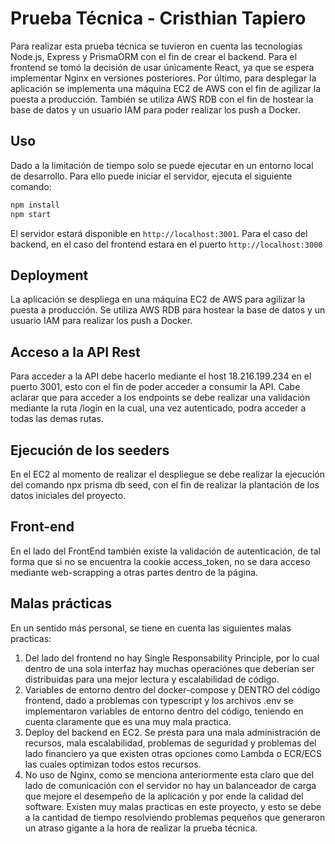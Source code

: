 # Prueba Técnica - Cristhian Tapiero

Para realizar esta prueba técnica se tuvieron en cuenta las tecnologías Node.js, Express y PrismaORM con el fin de crear el backend. Para el frontend se tomó la decisión de usar únicamente React, ya que se espera implementar Nginx en versiones posteriores. Por último, para desplegar la aplicación se implementa una máquina EC2 de AWS con el fin de agilizar la puesta a producción. También se utiliza AWS RDB con el fin de hostear la base de datos y un usuario IAM para poder realizar los push a Docker.


## Uso
Dado a la limitación de tiempo solo se puede ejecutar en un entorno local de desarrollo. 
Para ello puede iniciar el servidor, ejecuta el siguiente comando:
```bash
npm install
npm start
```
El servidor estará disponible en `http://localhost:3001`. Para el caso del backend, en el caso del frontend estara en el puerto `http://localhost:3000` 

## Deployment
La aplicación se despliega en una máquina EC2 de AWS para agilizar la puesta a producción. Se utiliza AWS RDB para hostear la base de datos y un usuario IAM para realizar los push a Docker.


## Acceso a la API Rest
Para acceder a la API debe hacerlo mediante el host 18.216.199.234 en el puerto 3001, esto con el fin de poder acceder a consumir la API. Cabe aclarar que para acceder a los endpoints se debe realizar una validación mediante la ruta /login en la cual, una vez autenticado, podra acceder a todas las demas rutas.

## Ejecución de los seeders
En el EC2 al momento de realizar el despliegue se debe realizar la ejecución del comando npx prisma db seed, con el fin de realizar la plantación de los datos iniciales del proyecto.

## Front-end
En el lado del FrontEnd también existe la validación de autenticación, de tal forma que si no se encuentra la cookie access_token, no se dara acceso mediante web-scrapping a otras partes dentro de la página. 

## Malas prácticas

En un sentido más personal, se tiene en cuenta las siguientes malas practicas:
1. Del lado del frontend no hay Single Responsability Principle, por lo cual dentro de una sola interfaz hay muchas operaciónes que deberían ser distribuidas para una mejor lectura y escalabilidad de código.
2. Variables de entorno dentro del docker-compose y DENTRO del código frontend, dado a problemas con typescript y los archivos .env se implementaron variables de entorno dentro del código, teniendo en cuenta claramente que es una muy mala practica. 
3. Deploy del backend en EC2. Se presta para una mala administración de recursos, mala escalabilidad, problemas de seguridad y problemas del lado financiero ya que existen otras opciones como Lambda o ECR/ECS las cuales optimizan todos estos recursos.
4. No uso de Nginx, como se menciona anteriormente esta claro que del lado de comunicación con el servidor no hay un balanceador de carga que mejore el desempeño de la aplicación y por ende la calidad del software.
Existen muy malas practicas en este proyecto, y esto se debe a la cantidad de tiempo resolviendo problemas pequeños que generaron un atraso gigante a la hora de realizar la prueba técnica.

